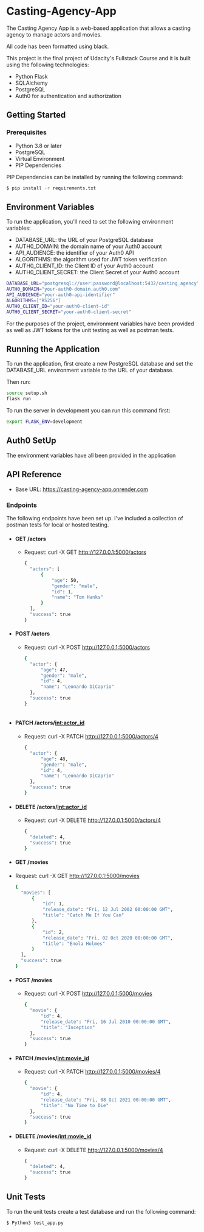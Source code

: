 # Casting-Agency-App
The Casting Agency App is a web-based application that allows a casting agency to manage actors and movies.

All code has been formatted using black.

This project is the final project of Udacity's Fullstack Course and it is built using the following technologies:

* Python Flask
* SQLAlchemy
* PostgreSQL
* Auth0 for authentication and authorization

## Getting Started ##
### Prerequisites ###
* Python 3.8 or later
* PostgreSQL
* Virtual Environment 
* PIP Dependencies 

PIP Dependencies can be installed by running the following command:

```bash
$ pip install -r requirements.txt
```

## Environment Variables ##

To run the application, you'll need to set the following environment variables:

* DATABASE_URL: the URL of your PostgreSQL database
* AUTH0_DOMAIN: the domain name of your Auth0 account
* API_AUDIENCE: the identifier of your Auth0 API
* ALGORITHMS: the algorithm used for JWT token verification
* AUTH0_CLIENT_ID: the Client ID of your Auth0 account
* AUTH0_CLIENT_SECRET: the Client Secret of your Auth0 account

```bash
DATABASE_URL="postgresql://user:password@localhost:5432/casting_agency"
AUTH0_DOMAIN="your-auth0-domain.auth0.com"
API_AUDIENCE="your-auth0-api-identifier"
ALGORITHMS=["RS256"]
AUTH0_CLIENT_ID="your-auth0-client-id"
AUTH0_CLIENT_SECRET="your-auth0-client-secret"
```

For the purposes of the project, environment variables have been provided as well as JWT tokens for the unit testing as well as postman tests.

## Running the Application ##

To run the application, first create a new PostgreSQL database and set the DATABASE_URL environment variable to the URL of your database.

Then run:

```bash
source setup.sh
flask run
```

To run the server in development you can run this command first:

```bash
export FLASK_ENV=development
```

## Auth0 SetUp ##

The environment variables have all been provided in the application

## API Reference ##

* Base URL: https://casting-agency-app.onrender.com

### Endpoints ###

The following endpoints have been set up. I've included a collection of postman tests for local or hosted testing.

* #### GET /actors ####

  * Request: curl -X GET http://127.0.0.1:5000/actors
  
    ```bash
    {
      "actors": [
          {
              "age": 50,
              "gender": "male",
              "id": 1,
              "name": "Tom Hanks"
          }  
      ],
      "success": true
    }
    ```

* #### POST /actors ####

  * Request: curl -X POST http://127.0.0.1:5000/actors
  
    ```bash
    {
      "actor": {
          "age": 47,
          "gender": "male",
          "id": 4,
          "name": "Leonardo DiCaprio"
      },
      "success": true
    }
  ```

* #### PATCH /actors/<int:actor_id> ####

  * Request: curl -X PATCH http://127.0.0.1:5000/actors/4

    ```bash
    {
      "actor": {
          "age": 48,
          "gender": "male",
          "id": 4,
          "name": "Leonardo DiCaprio"
      },
      "success": true
    }
    ```
  
* #### DELETE /actors/<int:actor_id> ####

  * Request: curl -X DELETE http://127.0.0.1:5000/actors/4

    ```bash
    {
      "deleted": 4,
      "success": true
    }
    ```

* #### GET /movies ####

* Request: curl -X GET http://127.0.0.1:5000/movies
  
  ```bash
  {
    "movies": [
        {
            "id": 1,
            "release_date": "Fri, 12 Jul 2002 00:00:00 GMT",
            "title": "Catch Me If You Can"
        },
        {
            "id": 2,
            "release_date": "Fri, 02 Oct 2020 00:00:00 GMT",
            "title": "Enola Holmes"
        }
    ],
    "success": true
  }
  ```
  
* #### POST /movies ####

  * Request: curl -X POST http://127.0.0.1:5000/movies

    ```bash
    {
      "movie": {
          "id": 4,
          "release_date": "Fri, 16 Jul 2010 00:00:00 GMT",
          "title": "Inception"
      },
      "success": true
    }
    ```
  
* #### PATCH /movies/<int:movie_id> ####

  * Request: curl -X PATCH http://127.0.0.1:5000/movies/4

    ```bash
    {
      "movie": {
          "id": 4,
          "release_date": "Fri, 08 Oct 2021 00:00:00 GMT",
          "title": "No Time to Die"
      },
      "success": true
    }
    ```
  
* #### DELETE /movies/<int:movie_id> ####

  * Request: curl -X DELETE http://127.0.0.1:5000/movies/4

    ```bash
    {
      "deleted": 4,
      "success": true
    }
    ```
## Unit Tests ##

To run the unit tests create a test database and run the following command:

```bash
$ Python3 test_app.py
```

